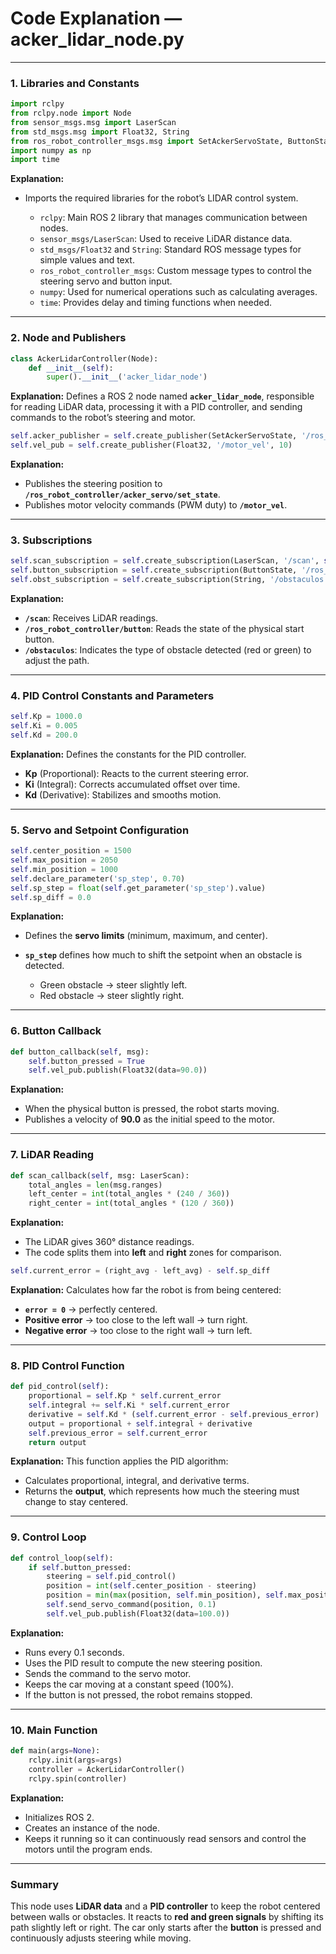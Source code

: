 # Code Explanation — acker_lidar_node.py

---

### **1. Libraries and Constants**

```python
import rclpy
from rclpy.node import Node
from sensor_msgs.msg import LaserScan
from std_msgs.msg import Float32, String
from ros_robot_controller_msgs.msg import SetAckerServoState, ButtonState
import numpy as np
import time
```

**Explanation:**

* Imports the required libraries for the robot’s LIDAR control system.

  * `rclpy`: Main ROS 2 library that manages communication between nodes.
  * `sensor_msgs/LaserScan`: Used to receive LiDAR distance data.
  * `std_msgs/Float32` and `String`: Standard ROS message types for simple values and text.
  * `ros_robot_controller_msgs`: Custom message types to control the steering servo and button input.
  * `numpy`: Used for numerical operations such as calculating averages.
  * `time`: Provides delay and timing functions when needed.

---

### **2. Node and Publishers**

```python
class AckerLidarController(Node):
    def __init__(self):
        super().__init__('acker_lidar_node')
```

**Explanation:**
Defines a ROS 2 node named **`acker_lidar_node`**, responsible for reading LiDAR data, processing it with a PID controller, and sending commands to the robot’s steering and motor.

```python
self.acker_publisher = self.create_publisher(SetAckerServoState, '/ros_robot_controller/acker_servo/set_state', 10)
self.vel_pub = self.create_publisher(Float32, '/motor_vel', 10)
```

**Explanation:**

* Publishes the steering position to **`/ros_robot_controller/acker_servo/set_state`**.
* Publishes motor velocity commands (PWM duty) to **`/motor_vel`**.

---

### **3. Subscriptions**

```python
self.scan_subscription = self.create_subscription(LaserScan, '/scan', self.scan_callback, 10)
self.button_subscription = self.create_subscription(ButtonState, '/ros_robot_controller/button', self.button_callback, 10)
self.obst_subscription = self.create_subscription(String, '/obstaculos', self.obst_callback, 10)
```

**Explanation:**

* **`/scan`**: Receives LiDAR readings.
* **`/ros_robot_controller/button`**: Reads the state of the physical start button.
* **`/obstaculos`**: Indicates the type of obstacle detected (red or green) to adjust the path.

---

### **4. PID Control Constants and Parameters**

```python
self.Kp = 1000.0
self.Ki = 0.005
self.Kd = 200.0
```

**Explanation:**
Defines the constants for the PID controller.

* **Kp** (Proportional): Reacts to the current steering error.
* **Ki** (Integral): Corrects accumulated offset over time.
* **Kd** (Derivative): Stabilizes and smooths motion.

---

### **5. Servo and Setpoint Configuration**

```python
self.center_position = 1500
self.max_position = 2050
self.min_position = 1000
self.declare_parameter('sp_step', 0.70)
self.sp_step = float(self.get_parameter('sp_step').value)
self.sp_diff = 0.0
```

**Explanation:**

* Defines the **servo limits** (minimum, maximum, and center).
* **`sp_step`** defines how much to shift the setpoint when an obstacle is detected.

  * Green obstacle → steer slightly left.
  * Red obstacle → steer slightly right.

---

### **6. Button Callback**

```python
def button_callback(self, msg):
    self.button_pressed = True
    self.vel_pub.publish(Float32(data=90.0))
```

**Explanation:**

* When the physical button is pressed, the robot starts moving.
* Publishes a velocity of **90.0** as the initial speed to the motor.

---

### **7. LiDAR Reading**

```python
def scan_callback(self, msg: LaserScan):
    total_angles = len(msg.ranges)
    left_center = int(total_angles * (240 / 360))
    right_center = int(total_angles * (120 / 360))
```

**Explanation:**

* The LiDAR gives 360° distance readings.
* The code splits them into **left** and **right** zones for comparison.

```python
self.current_error = (right_avg - left_avg) - self.sp_diff
```

**Explanation:**
Calculates how far the robot is from being centered:

* **`error = 0`** → perfectly centered.
* **Positive error** → too close to the left wall → turn right.
* **Negative error** → too close to the right wall → turn left.

---

### **8. PID Control Function**

```python
def pid_control(self):
    proportional = self.Kp * self.current_error
    self.integral += self.Ki * self.current_error
    derivative = self.Kd * (self.current_error - self.previous_error)
    output = proportional + self.integral + derivative
    self.previous_error = self.current_error
    return output
```

**Explanation:**
This function applies the PID algorithm:

* Calculates proportional, integral, and derivative terms.
* Returns the **output**, which represents how much the steering must change to stay centered.

---

### **9. Control Loop**

```python
def control_loop(self):
    if self.button_pressed:
        steering = self.pid_control()
        position = int(self.center_position - steering)
        position = min(max(position, self.min_position), self.max_position)
        self.send_servo_command(position, 0.1)
        self.vel_pub.publish(Float32(data=100.0))
```

**Explanation:**

* Runs every 0.1 seconds.
* Uses the PID result to compute the new steering position.
* Sends the command to the servo motor.
* Keeps the car moving at a constant speed (100%).
* If the button is not pressed, the robot remains stopped.

---

### **10. Main Function**

```python
def main(args=None):
    rclpy.init(args=args)
    controller = AckerLidarController()
    rclpy.spin(controller)
```

**Explanation:**

* Initializes ROS 2.
* Creates an instance of the node.
* Keeps it running so it can continuously read sensors and control the motors until the program ends.

---

### **Summary**

This node uses **LiDAR data** and a **PID controller** to keep the robot centered between walls or obstacles.
It reacts to **red and green signals** by shifting its path slightly left or right.
The car only starts after the **button** is pressed and continuously adjusts steering while moving.
